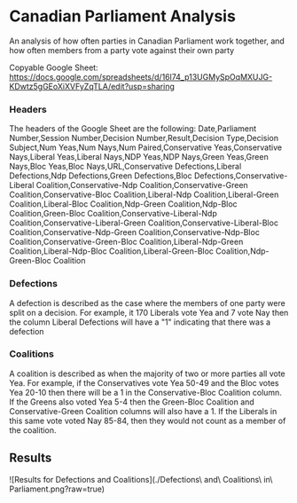 # Canadian Parliament Analysis
An analysis of how often parties in Canadian Parliament work together, and how often members from a party vote against their own party

Copyable Google Sheet: https://docs.google.com/spreadsheets/d/16l74_p13UGMySpOqMXUJG-KDwtz5gGEoXiXVFyZqTLA/edit?usp=sharing
### Headers
The headers of the Google Sheet are the following:
Date,Parliament Number,Session Number,Decision Number,Result,Decision Type,Decision Subject,Num Yeas,Num Nays,Num Paired,Conservative Yeas,Conservative Nays,Liberal Yeas,Liberal Nays,NDP Yeas,NDP Nays,Green Yeas,Green Nays,Bloc Yeas,Bloc Nays,URL,Conservative Defections,Liberal Defections,Ndp Defections,Green Defections,Bloc Defections,Conservative-Liberal Coalition,Conservative-Ndp Coalition,Conservative-Green Coalition,Conservative-Bloc Coalition,Liberal-Ndp Coalition,Liberal-Green Coalition,Liberal-Bloc Coalition,Ndp-Green Coalition,Ndp-Bloc Coalition,Green-Bloc Coalition,Conservative-Liberal-Ndp Coalition,Conservative-Liberal-Green Coalition,Conservative-Liberal-Bloc Coalition,Conservative-Ndp-Green Coalition,Conservative-Ndp-Bloc Coalition,Conservative-Green-Bloc Coalition,Liberal-Ndp-Green Coalition,Liberal-Ndp-Bloc Coalition,Liberal-Green-Bloc Coalition,Ndp-Green-Bloc Coalition	

### Defections
A defection is described as the case where the members of one party were split on a decision. For example, it 170 Liberals vote Yea and 7 vote Nay then the column Liberal Defections will have a "1" indicating that there was a defection

### Coalitions
A coalition is described as when the majority of two or more parties all vote Yea. For example, if the Conservatives vote Yea 50-49 and the Bloc votes Yea 20-10 then there will be a 1 in the Conservative-Bloc Coalition column. If the Greens also voted Yea 5-4 then the Green-Bloc Coalition and Conservative-Green Coalition columns will also have a 1. If the Liberals in this same vote voted Nay 85-84, then they would not count as a member of the coalition.

## Results
![Results for Defections and Coalitions](./Defections\ and\ Coalitions\ in\ Parliament.png?raw=true)
